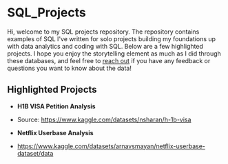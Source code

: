 # SQL_Projects

Hi, welcome to my SQL projects repository. The repository contains examples of SQL I've written for solo projects building my foundations up with data analytics and coding with SQL. Below are a few highlighted projects. I hope you enjoy the storytelling element as much as I did through these databases, and feel free to [reach out](https://www.linkedin.com/in/yang-zhong/) if you have any feedback or questions you want to know about the data!

## Highlighted Projects
* **H1B VISA Petition Analysis**
* Source: https://www.kaggle.com/datasets/nsharan/h-1b-visa

* **Netflix Userbase Analysis**
* https://www.kaggle.com/datasets/arnavsmayan/netflix-userbase-dataset/data
